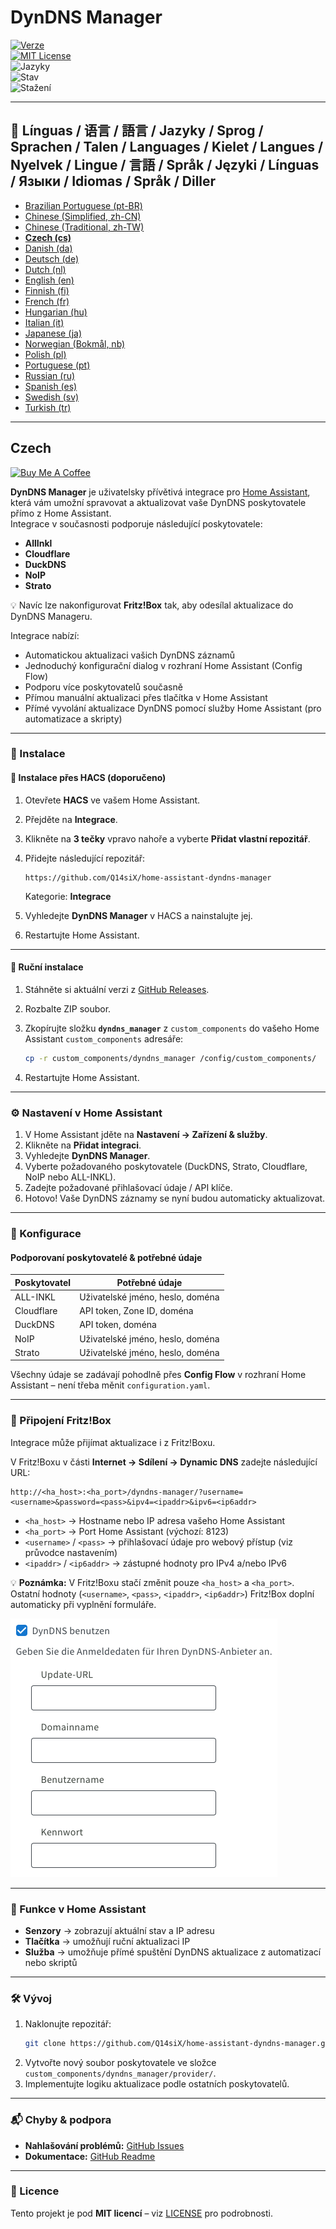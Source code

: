 # DynDNS Manager

[![Verze](https://img.shields.io/github/v/release/Q14siX/home-assistant-dyndns-manager)](https://github.com/Q14siX/home-assistant-dyndns-manager/releases)  
[![MIT License](https://img.shields.io/badge/License-MIT-green.svg)](LICENSE)  
![Jazyky](https://img.shields.io/badge/languages-20-blue.svg)  
![Stav](https://img.shields.io/badge/status-stable-brightgreen.svg)  
![Stažení](https://img.shields.io/github/downloads/Q14siX/home-assistant-dyndns-manager/total)

---

## 📌 Línguas / 语言 / 語言 / Jazyky / Sprog / Sprachen / Talen / Languages / Kielet / Langues / Nyelvek / Lingue / 言語 / Språk / Języki / Línguas / Языки / Idiomas / Språk / Diller
- [Brazilian Portuguese (pt-BR)](https://github.com/Q14siX/home-assistant-dyndns-manager/blob/main/README/README_PT-BR.md#portugues-brasileiro)
- [Chinese (Simplified, zh-CN)](https://github.com/Q14siX/home-assistant-dyndns-manager/blob/main/README/README_ZH-CN.md#简体中文)
- [Chinese (Traditional, zh-TW)](https://github.com/Q14siX/home-assistant-dyndns-manager/blob/main/README/README_ZH-TW.md#繁體中文)
- [**Czech (cs)**](https://github.com/Q14siX/home-assistant-dyndns-manager/blob/main/README/README_CS.md#czech)
- [Danish (da)](https://github.com/Q14siX/home-assistant-dyndns-manager/blob/main/README/README_DA.md#dansk)
- [Deutsch (de)](https://github.com/Q14siX/home-assistant-dyndns-manager/blob/main/README/README_DE.md#deutsch)
- [Dutch (nl)](https://github.com/Q14siX/home-assistant-dyndns-manager/blob/main/README/README_NL.md#dutch)
- [English (en)](https://github.com/Q14siX/home-assistant-dyndns-manager/blob/main/README/README_EN.md#english)
- [Finnish (fi)](https://github.com/Q14siX/home-assistant-dyndns-manager/blob/main/README/README_FI.md#suomi)
- [French (fr)](https://github.com/Q14siX/home-assistant-dyndns-manager/blob/main/README/README_FR.md#français)
- [Hungarian (hu)](https://github.com/Q14siX/home-assistant-dyndns-manager/blob/main/README/README_HU.md#magyar)
- [Italian (it)](https://github.com/Q14siX/home-assistant-dyndns-manager/blob/main/README/README_IT.md#italiano)
- [Japanese (ja)](https://github.com/Q14siX/home-assistant-dyndns-manager/blob/main/README/README_JA.md#日本語)
- [Norwegian (Bokmål, nb)](https://github.com/Q14siX/home-assistant-dyndns-manager/blob/main/README/README_NB.md#norsk)
- [Polish (pl)](https://github.com/Q14siX/home-assistant-dyndns-manager/blob/main/README/README_PL.md#polski)
- [Portuguese (pt)](https://github.com/Q14siX/home-assistant-dyndns-manager/blob/main/README/README_PT.md#português)
- [Russian (ru)](https://github.com/Q14siX/home-assistant-dyndns-manager/blob/main/README/README_RU.md#Русский)
- [Spanish (es)](https://github.com/Q14siX/home-assistant-dyndns-manager/blob/main/README/README_ES.md#español)
- [Swedish (sv)](https://github.com/Q14siX/home-assistant-dyndns-manager/blob/main/README/README_SV.md#svenska)
- [Turkish (tr)](https://github.com/Q14siX/home-assistant-dyndns-manager/blob/main/README/README_TR.md#türkçe)

---

## Czech

[![Buy Me A Coffee](https://img.buymeacoffee.com/button-api/?text=Buy%20Stefan%20a%20tasty%20coffee&emoji=☕&slug=q14six&button_colour=FFDD00&font_colour=000000&font_family=Lato&outline_colour=000000&coffee_colour=ffffff)](https://buymeacoffee.com/q14six)

**DynDNS Manager** je uživatelsky přívětivá integrace pro [Home Assistant](https://www.home-assistant.io/), která vám umožní spravovat a aktualizovat vaše DynDNS poskytovatele přímo z Home Assistant.  
Integrace v současnosti podporuje následující poskytovatele:

- **AllInkl**
- **Cloudflare**
- **DuckDNS**
- **NoIP**
- **Strato**

💡 Navíc lze nakonfigurovat **Fritz!Box** tak, aby odesílal aktualizace do DynDNS Manageru.

Integrace nabízí:
- Automatickou aktualizaci vašich DynDNS záznamů
- Jednoduchý konfigurační dialog v rozhraní Home Assistant (Config Flow)
- Podporu více poskytovatelů současně
- Přímou manuální aktualizaci přes tlačítka v Home Assistant
- Přímé vyvolání aktualizace DynDNS pomocí služby Home Assistant (pro automatizace a skripty)

---

### 🚀 Instalace

#### 🔹 Instalace přes HACS (doporučeno)

1. Otevřete **HACS** ve vašem Home Assistant.
2. Přejděte na **Integrace**.
3. Klikněte na **3 tečky** vpravo nahoře a vyberte **Přidat vlastní repozitář**.
4. Přidejte následující repozitář:

   ```
   https://github.com/Q14siX/home-assistant-dyndns-manager
   ```

   Kategorie: **Integrace**

5. Vyhledejte **DynDNS Manager** v HACS a nainstalujte jej.
6. Restartujte Home Assistant.

---

#### 🔹 Ruční instalace

1. Stáhněte si aktuální verzi z [GitHub Releases](https://github.com/Q14siX/home-assistant-dyndns-manager/releases).
2. Rozbalte ZIP soubor.
3. Zkopírujte složku **`dyndns_manager`** z `custom_components` do vašeho Home Assistant `custom_components` adresáře:

   ```bash
   cp -r custom_components/dyndns_manager /config/custom_components/
   ```

4. Restartujte Home Assistant.

---

### ⚙️ Nastavení v Home Assistant

1. V Home Assistant jděte na **Nastavení → Zařízení & služby**.
2. Klikněte na **Přidat integraci**.
3. Vyhledejte **DynDNS Manager**.
4. Vyberte požadovaného poskytovatele (DuckDNS, Strato, Cloudflare, NoIP nebo ALL-INKL).
5. Zadejte požadované přihlašovací údaje / API klíče.
6. Hotovo! Vaše DynDNS záznamy se nyní budou automaticky aktualizovat.

---

### 📄 Konfigurace

#### Podporovaní poskytovatelé & potřebné údaje

| Poskytovatel | Potřebné údaje |
|--------------|----------------|
| ALL-INKL     | Uživatelské jméno, heslo, doména |
| Cloudflare   | API token, Zone ID, doména |
| DuckDNS      | API token, doména |
| NoIP         | Uživatelské jméno, heslo, doména |
| Strato       | Uživatelské jméno, heslo, doména |

Všechny údaje se zadávají pohodlně přes **Config Flow** v rozhraní Home Assistant – není třeba měnit `configuration.yaml`.

---

### 📡 Připojení Fritz!Box

Integrace může přijímat aktualizace i z Fritz!Boxu.

V Fritz!Boxu v části **Internet → Sdílení → Dynamic DNS** zadejte následující URL:

```
http://<ha_host>:<ha_port>/dyndns-manager/?username=<username>&password=<pass>&ipv4=<ipaddr>&ipv6=<ip6addr>
```

- `<ha_host>` → Hostname nebo IP adresa vašeho Home Assistant
- `<ha_port>` → Port Home Assistant (výchozí: 8123)
- `<username>` / `<pass>` → přihlašovací údaje pro webový přístup (viz průvodce nastavením)
- `<ipaddr>` / `<ip6addr>` → zástupné hodnoty pro IPv4 a/nebo IPv6

💡 **Poznámka:** V Fritz!Boxu stačí změnit pouze `<ha_host>` a `<ha_port>`. Ostatní hodnoty (`<username>`, `<pass>`, `<ipaddr>`, `<ip6addr>`) Fritz!Box doplní automaticky při vyplnění formuláře.

![FRITZ!BOX vstupní formulář](https://raw.githubusercontent.com/Q14siX/home-assistant-dyndns-manager/master/images/FRITZ!Box.png)

---

### 🔘 Funkce v Home Assistant

- **Senzory** → zobrazují aktuální stav a IP adresu
- **Tlačítka** → umožňují ruční aktualizaci IP
- **Služba** → umožňuje přímé spuštění DynDNS aktualizace z automatizací nebo skriptů

---

### 🛠 Vývoj

1. Naklonujte repozitář:
   ```bash
   git clone https://github.com/Q14siX/home-assistant-dyndns-manager.git
   ```
2. Vytvořte nový soubor poskytovatele ve složce `custom_components/dyndns_manager/provider/`.
3. Implementujte logiku aktualizace podle ostatních poskytovatelů.

---

### 📬 Chyby & podpora

- **Nahlašování problémů:** [GitHub Issues](https://github.com/Q14siX/home-assistant-dyndns-manager/issues)  
- **Dokumentace:** [GitHub Readme](https://github.com/Q14siX/home-assistant-dyndns-manager)

---

### 📜 Licence

Tento projekt je pod **MIT licencí** – viz [LICENSE](https://github.com/Q14siX/home-assistant-dyndns-manager/blob/main/LICENSE) pro podrobnosti.
